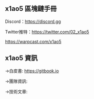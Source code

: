 **x1ao5 區塊鏈手冊**
---------------------------
Discord：https://discord.gg

Twitter推特：https://twitter.com/02_x1ao5

https://warpcast.com/x1ao5

**x1ao5 資訊**
---------------------------
->白皮書:
https://gitbook.io

->團隊資訊:


->技術文章:

